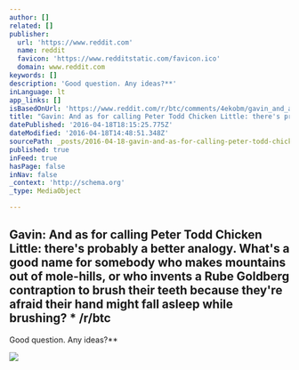 ```yaml
---
author: []
related: []
publisher:
  url: 'https://www.reddit.com'
  name: reddit
  favicon: 'https://www.redditstatic.com/favicon.ico'
  domain: www.reddit.com
keywords: []
description: 'Good question. Any ideas?**'
inLanguage: lt
app_links: []
isBasedOnUrl: 'https://www.reddit.com/r/btc/comments/4ekobm/gavin_and_as_for_calling_peter_todd_chicken/'
title: "Gavin: And as for calling Peter Todd Chicken Little: there's probably a better analogy. What's a good name for somebody who makes mountains out of mole-hills, or who invents a Rube Goldberg contraption to brush their teeth because they're afraid their hand might fall asleep while brushing? * /r/btc"
datePublished: '2016-04-18T18:15:25.775Z'
dateModified: '2016-04-18T14:48:51.348Z'
sourcePath: _posts/2016-04-18-gavin-and-as-for-calling-peter-todd-chicken-little-theres.md
published: true
inFeed: true
hasPage: false
inNav: false
_context: 'http://schema.org'
_type: MediaObject

---
```

<article style=""><h1>Gavin: And as for calling Peter Todd Chicken Little: there's probably a better analogy. What's a good name for somebody who makes mountains out of mole-hills, or who invents a Rube Goldberg contraption to brush their teeth because they're afraid their hand might fall asleep while brushing? * /r/btc</h1><p>Good question. Any ideas?**</p><img src="https://www.redditstatic.com/icon.png" /></article>